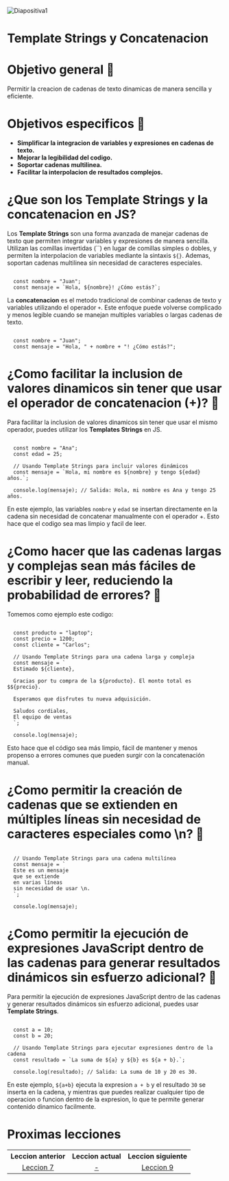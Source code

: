 ![Diapositiva1](https://github.com/user-attachments/assets/803facf7-fa3d-4a3d-bc39-8e7d74b7ae76)

# Template Strings y Concatenacion
# Objetivo general 📒
Permitir la creacion de cadenas de texto dinamicas de manera sencilla y eficiente.

# Objetivos especificos 📕
* **Simplificar la integracion de variables y expresiones en cadenas de texto.**
* **Mejorar la legibilidad del codigo.**
* **Soportar cadenas multilinea.**
* **Facilitar la interpolacion de resultados complejos.**

# ¿Que son los Template Strings y la concatenacion en JS?
Los <strong>Template Strings</strong> son una forma avanzada de manejar cadenas de texto que permiten integrar variables y expresiones de manera sencilla. Utilizan las comillas invertidas (``) en lugar de comillas simples o dobles, y permiten la interpolacion de variables mediante la sintaxis `${}`. Ademas, soportan cadenas multilinea sin necesidad de caracteres especiales.
<pre><code>
  const nombre = "Juan";
  const mensaje = `Hola, ${nombre}! ¿Cómo estás?`;
</code></pre>

La <strong>concatenacion</strong> es el metodo tradicional de combinar cadenas de texto y variables utilizando el operador `+`. Este enfoque puede volverse complicado y menos legible cuando se manejan multiples variables o largas cadenas de texto.
<pre><code>
  const nombre = "Juan";
  const mensaje = "Hola, " + nombre + "! ¿Cómo estás?";
</code></pre>

# ¿Como facilitar la inclusion de valores dinamicos sin tener que usar el operador de concatenacion (+)? 🤔
Para facilitar la inclusion de valores dinamicos sin tener que usar el mismo operador, puedes utilizar los <strong>Templates Strings</strong> en JS.
<pre><code>
  const nombre = "Ana";
  const edad = 25;
  
  // Usando Template Strings para incluir valores dinámicos
  const mensaje = `Hola, mi nombre es ${nombre} y tengo ${edad} años.`;
  
  console.log(mensaje); // Salida: Hola, mi nombre es Ana y tengo 25 años.
</code></pre>
En este ejemplo, las variables `nombre` y `edad` se insertan directamente en la cadena sin necesidad de concatenar manualmente con el operador +. Esto hace que el codigo sea mas limpio y facil de leer.

# ¿Como hacer que las cadenas largas y complejas sean más fáciles de escribir y leer, reduciendo la probabilidad de errores? 🤔
Tomemos como ejemplo este codigo:
<pre><code>
  const producto = "laptop";
  const precio = 1200;
  const cliente = "Carlos";
  
  // Usando Template Strings para una cadena larga y compleja
  const mensaje = `
  Estimado ${cliente},
  
  Gracias por tu compra de la ${producto}. El monto total es $${precio}.
  
  Esperamos que disfrutes tu nueva adquisición.
  
  Saludos cordiales,
  El equipo de ventas
  `;
  
  console.log(mensaje);
</code></pre>
Esto hace que el código sea más limpio, fácil de mantener y menos propenso a errores comunes que pueden surgir con la concatenación manual.

# ¿Como permitir la creación de cadenas que se extienden en múltiples líneas sin necesidad de caracteres especiales como \n? 🤔
<pre><code>
  // Usando Template Strings para una cadena multilínea
  const mensaje = `
  Este es un mensaje
  que se extiende
  en varias líneas
  sin necesidad de usar \n.
  `;
  
  console.log(mensaje);
</code></pre>

# ¿Como permitir la ejecución de expresiones JavaScript dentro de las cadenas para generar resultados dinámicos sin esfuerzo adicional? 🤔
Para permitir la ejecución de expresiones JavaScript dentro de las cadenas y generar resultados dinámicos sin esfuerzo adicional, puedes usar <strong>Template Strings</strong>.
<pre><code>
  const a = 10;
  const b = 20;
  
  // Usando Template Strings para ejecutar expresiones dentro de la cadena
  const resultado = `La suma de ${a} y ${b} es ${a + b}.`;
  
  console.log(resultado); // Salida: La suma de 10 y 20 es 30.
</code></pre>
En este ejemplo, `${a+b}` ejecuta la expresion `a + b` y el resultado `30` se inserta en la cadena, y mientras que puedes realizar cualquier tipo de operacion o funcion dentro de la expresion, lo que te permite generar contenido dinamico facilmente.

# Proximas lecciones
<div align="center">
  <table>
    <tr>
      <th>Leccion anterior</th>
      <th>Leccion actual</th>
      <th>Leccion siguiente</th>
    </tr>
    <tr>
      <td align="center">
        <a href="https://github.com/MarioAlive99/curso-javascript/tree/main/LECCION%207.%20ARRAYS">Leccion 7</a>
      </td>
      <td align="center">
        <a href="#">-</a>
      </td>
      <td align="center">
        <a href="">Leccion 9</a>
      </td>
    </tr>
  </table>
</div>
